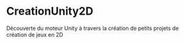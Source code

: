# CreationUnity2D
Découverte du moteur Unity à travers la création de petits projets de création de jeux en 2D
